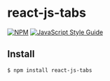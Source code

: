 # react-js-tabs

[![NPM](https://img.shields.io/npm/v/react-js-tabs.svg)](https://www.npmjs.com/package/react-js-tabs) [![JavaScript Style Guide](https://img.shields.io/badge/code_style-standard-brightgreen.svg)](https://standardjs.com)

## Install

```bash
$ npm install react-js-tabs
```
